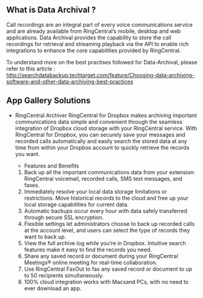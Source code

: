 ## What is Data Archival ?

 Call recordings are an integral part of every voice communications service and are already available from RingCentral’s mobile, desktop and web applications. 
 Data Archival provides the capability to store the call recordings for retrieval and streaming playback via the API to enable rich integrations to enhance the core capabilities provided by RingCentral. 
 
 To understand more on the best practises followed for Data-Archival, please refer to this article : http://searchdatabackup.techtarget.com/feature/Choosing-data-archiving-software-and-other-data-archiving-best-practices
 
 
## App Gallery Solutions

* RingCentral Archiver
    RingCentral for Dropbox makes archiving important communications data simple and convenient through the
    seamless integration of Dropbox cloud storage with your RingCentral service.
    With RingCentral for Dropbox, you can securely save your messages and recorded calls automatically and easily
    search the stored data at any time from within your Dropbox account to quickly retrieve the records you want. 
    
    * Features and Benefits
    1. Back up all the important communications data from your extension: RingCentral voicemail, recorded calls, SMS text messages, and faxes.
    2. Immediately resolve your local data storage limitations or restrictions. Move historical records to the cloud and free up your local storage capabilities for current data.
    3. Automatic backups occur every hour with data safely transferred through secure SSL encryption.
    4. Flexible settings let administrators choose to back up recorded calls at the account level, and users can select the type of records they want to back up.
    5. View the full archive log while you’re in Dropbox. Intuitive search features make it easy to find the records you need.
    6. Share any saved record or document during your RingCentral Meetings® online meeting for real-time collaboration.
    7. Use RingCentral FaxOut to fax any saved record or document to up to 50 recipients simultaneously.
    8. 100% cloud integration works with Macsand PCs, with no need to ever download an app. 